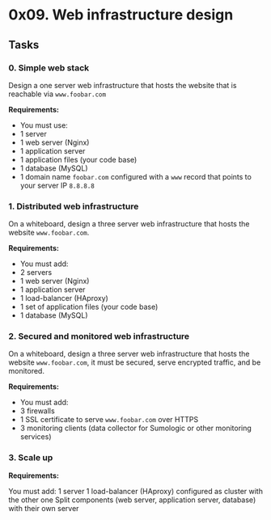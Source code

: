 # 0x09. Web infrastructure design

## Tasks

### 0. Simple web stack
Design a one server web infrastructure that hosts the website that is reachable via `www.foobar.com`

**Requirements:**

- You must use:
 - 1 server
 - 1 web server (Nginx)
 - 1 application server
 - 1 application files (your code base)
 - 1 database (MySQL)
 - 1 domain name `foobar.com` configured with a `www` record that points to your server IP `8.8.8.8`


### 1. Distributed web infrastructure
On a whiteboard, design a three server web infrastructure that hosts the website `www.foobar.com`.

**Requirements:**

- You must add:
 - 2 servers
 - 1 web server (Nginx)
 - 1 application server
 - 1 load-balancer (HAproxy)
 - 1 set of application files (your code base)
 - 1 database (MySQL)


### 2. Secured and monitored web infrastructure
On a whiteboard, design a three server web infrastructure that hosts the website `www.foobar.com`, it must be secured, serve encrypted traffic, and be monitored.

**Requirements:**

- You must add:
 - 3 firewalls
 - 1 SSL certificate to serve `www.foobar.com` over HTTPS
 - 3 monitoring clients (data collector for Sumologic or other monitoring services)


### 3. Scale up

**Requirements:**

You must add:
1 server
1 load-balancer (HAproxy) configured as cluster with the other one
Split components (web server, application server, database) with their own server
